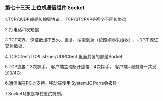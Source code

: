 ﻿### 第七十三天 上位机通信组件 Socket


 1.TCP和UDP都是传输层协议。 TCP和TCP/IP是两个不同的协议

 2.打电话和发短信

 3.TCP可靠、保证数据不丢失、重复、按需到达（按照顺序来接收）； UDP不保证交付数据。

 4.TCPClient/TCPListener/UDPClient 里面封装的都是Socket

 5.TCP连接：3次握手， 客户端主动断开连接：4次挥手。 客户端+服务端一共发送3/4次

 6.通信库在PC上支持，移动端使用 System.IO.Ports会报错

 7.Socket对象是存在重试机制。